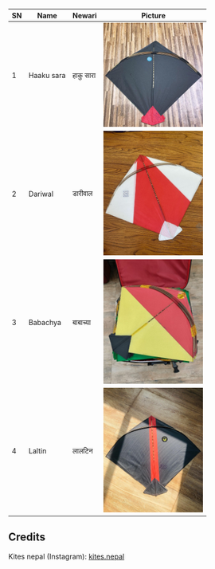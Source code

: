 | SN  | Name            | Newari        | Picture                                                                                   |
|-----|---------------- |---------------|-------------------------------------------------------------------------------------------|
| 1   | Haaku sara      | हाकु सारा      | <img src="https://raw.githubusercontent.com/SarjyantShrestha/changa-dataset/main/kitesImg/black.jpg" alt="Haakusara" width="200"/> |
| 2   | Dariwal         | डारीवाल       | <img src="https://raw.githubusercontent.com/SarjyantShrestha/changa-dataset/main/kitesImg/Dariwal.jpg" alt="Dahriwal" width="200"/> |
| 3   | Babachya        | बाबाच्या        | <img src="https://raw.githubusercontent.com/SarjyantShrestha/changa-dataset/main/kitesImg/Bapache.jpg" alt="Babachya" width="200"/> |
| 4   | Laltin          | लालटिन        | <img src="https://raw.githubusercontent.com/SarjyantShrestha/changa-dataset/main/kitesImg/Laltin.jpg" alt="Laltin" width="200"/> |


## Credits
Kites nepal (Instagram): [kites.nepal](https://www.instagram.com/kites.nepal/)
